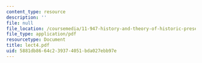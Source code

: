 ```yaml
---
content_type: resource
description: ''
file: null
file_location: /coursemedia/11-947-history-and-theory-of-historic-preservation-spring-2007/5881db8664c239374051bda027ebb97e_lect4.pdf
file_type: application/pdf
resourcetype: Document
title: lect4.pdf
uid: 5881db86-64c2-3937-4051-bda027ebb97e
---
```

